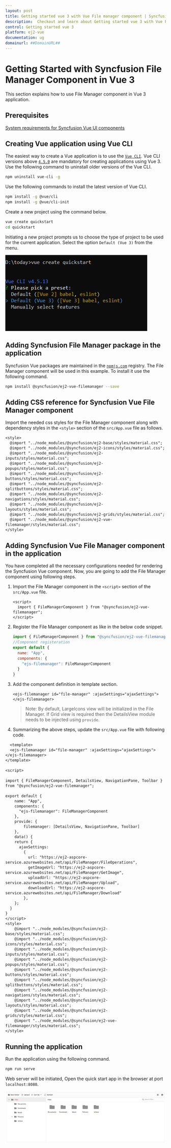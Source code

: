 ```yaml
---
layout: post
title: Getting started vue 3 with Vue File manager component | Syncfusion
description:  Checkout and learn about Getting started vue 3 with Vue File manager component of Syncfusion Essential JS 2 and more details.
control: Getting started vue 3 
platform: ej2-vue
documentation: ug
domainurl: ##DomainURL##
---
```


# Getting Started with Syncfusion File Manager Component in Vue 3

This section explains how to use File Manager component in Vue 3 application.

## Prerequisites

[System requirements for Syncfusion Vue UI components](https://ej2.syncfusion.com/vue/documentation/system-requirements/)

## Creating Vue application using Vue CLI

The easiest way to create a Vue application is to use the [`Vue CLI`](https://github.com/vuejs/vue-cli). Vue CLI versions above [`4.5.0`](https://v3.vuejs.org/guide/migration/introduction.html#vue-cli) are mandatory for creating applications using Vue 3. Use the following command to uninstall older versions of the Vue CLI.

```bash
npm uninstall vue-cli -g
```

Use the following commands to install the latest version of Vue CLI.

```bash
npm install -g @vue/cli
npm install -g @vue/cli-init
```

Create a new project using the command below.

```bash
vue create quickstart
cd quickstart
```

Initiating a new project prompts us to choose the type of project to be used for the current application. Select the option `Default (Vue 3)` from the menu.

![Reference](./images/vue3-terminal.png)

## Adding Syncfusion File Manager package in the application

Syncfusion Vue packages are maintained in the [`npmjs.com`](https://www.npmjs.com/~syncfusionorg) registry. The File Manager component will be used in this example. To install it use the following command.

```bash
npm install @syncfusion/ej2-vue-filemanager --save
```

## Adding CSS reference for Syncfusion Vue File Manager component

Import the needed css styles for the  File Manager component along with dependency styles in the `<style>` section of the `src/App.vue` file as follows.

```
<style>
  @import "../node_modules/@syncfusion/ej2-base/styles/material.css";
  @import "../node_modules/@syncfusion/ej2-icons/styles/material.css";
  @import "../node_modules/@syncfusion/ej2-inputs/styles/material.css";
  @import "../node_modules/@syncfusion/ej2-popups/styles/material.css";
  @import "../node_modules/@syncfusion/ej2-buttons/styles/material.css";
  @import "../node_modules/@syncfusion/ej2-splitbuttons/styles/material.css";
  @import "../node_modules/@syncfusion/ej2-navigations/styles/material.css";
  @import "../node_modules/@syncfusion/ej2-layouts/styles/material.css";
  @import "../node_modules/@syncfusion/ej2-grids/styles/material.css";
  @import "../node_modules/@syncfusion/ej2-vue-filemanager/styles/material.css";
</style>
```

## Adding Syncfusion Vue File Manager component in the application

You have completed all the necessary configurations needed  for rendering the Syncfusion Vue component. Now, you are going to add the File Manager component using following steps.

1. Import the File Manager component in the `<script>` section of the `src/App.vue` file.

    ```
    <script>
      import { FileManagerComponent } from "@syncfusion/ej2-vue-filemanager";
    </script>
    ```

2. Register the File Manager component as like in the below code snippet.

    ```js
    import { FileManagerComponent } from "@syncfusion/ej2-vue-filemanager";
    //Component registeration
    export default {
      name: "App",
      components: {
        "ejs-filemanager": FileManagerComponent
      }
    }
    ```

3. Add the component definition in template section.

    ```
    <ejs-filemanager id="file-manager" :ajaxSettings="ajaxSettings"></ejs-filemanager>
    ```

    >Note: By default, LargeIcons view will be initialized in the File Manager. If Grid view is required then the DetailsView module needs to be injected using `provide`.

4. Summarizing the above steps, update the `src/App.vue` file with following code.

  ```
    <template>
    <ejs-filemanager id="file-manager" :ajaxSettings="ajaxSettings"></ejs-filemanager>
  </template>

  <script>

  import { FileManagerComponent, DetailsView, NavigationPane, Toolbar } from "@syncfusion/ej2-vue-filemanager";

  export default {
      name: "App",
      components: {
        "ejs-filemanager": FileManagerComponent
      },
      provide: {
          filemanager: [DetailsView, NavigationPane, Toolbar]
      },
      data() {
      return {
        ajaxSettings:
          {
            url: "https://ej2-aspcore-service.azurewebsites.net/api/FileManager/FileOperations",
            getImageUrl: "https://ej2-aspcore-service.azurewebsites.net/api/FileManager/GetImage",
            uploadUrl: "https://ej2-aspcore-service.azurewebsites.net/api/FileManager/Upload",
            downloadUrl: "https://ej2-aspcore-service.azurewebsites.net/api/FileManager/Download"
          },
      };
    }
  }
  </script>
  <style>
      @import "../node_modules/@syncfusion/ej2-base/styles/material.css";
      @import "../node_modules/@syncfusion/ej2-icons/styles/material.css";
      @import "../node_modules/@syncfusion/ej2-inputs/styles/material.css";
      @import "../node_modules/@syncfusion/ej2-popups/styles/material.css";
      @import "../node_modules/@syncfusion/ej2-buttons/styles/material.css";
      @import "../node_modules/@syncfusion/ej2-splitbuttons/styles/material.css";
      @import "../node_modules/@syncfusion/ej2-navigations/styles/material.css";
      @import "../node_modules/@syncfusion/ej2-layouts/styles/material.css";
      @import "../node_modules/@syncfusion/ej2-grids/styles/material.css";
      @import "../node_modules/@syncfusion/ej2-vue-filemanager/styles/material.css";
  </style>
  ```

## Running the application

Run the application using the following command.

```bash
npm run serve
```

Web server will be initiated, Open the quick start app in the browser at port `localhost:8080`.

![Output](./images/vue3-filemanager-demo.PNG)
